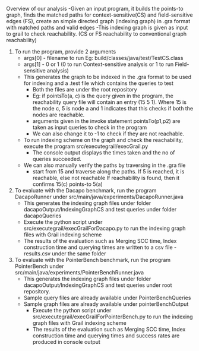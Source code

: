 Overview of our analysis
   -Given an input program, it builds the points-to graph, finds the matched paths for context-sensitive(CS) 
and field-sensitive edges (FS),
create an simple directed graph (indexing graph) in .gra format with matched paths and valid edges
   -This indexing graph is given as input to grail to check reachability.
(CS or FS reachability to conventional graph reachability)

1) To run the program, provide 2 arguments
     * args[0] - filename to run Eg: build/classes/java/test/TestCS.class
     * args[1] - 0 or 1 (0 to run Context-sensitive analysis or 1 to run Field-sensitive analysis)
    - This generates the graph to be indexed in the .gra format to be used for indexing and 
   a .test file which contains the queries to test
      - Both the files are under the root repository
      - Eg: if pointsTo(a, c) is the query given in the program, the reachability query file will contain an entry
        (15 5 1). Where 15 is the node c, 5 is node a and 1 indicates that this checks if both the nodes are reachable.
      - arguments given in the invoke statement pointsTo(p1,p2) are taken as input queries to check in the program
      - We can also change it to -1 to check if they are not reachable.
    - To run indexing scheme on the graph and check the reachability, execute the program src/executegrail/execGrail.py
      - The console output displays the times taken and the no of queries succeeded.
    - We can also manually verify the paths by traversing in the .gra file
      - start from 15 and traverse along the paths. If 5 is reached, it is reachable, else not reachable
    If reachability is found, then it confirms 15(c) points-to 5(a)
2) To evaluate with the Dacapo benchmark, run the program DacapoRunner under src/main/java/experiments/DacapoRunner.java
   - This generates the indexing graph files under folder dacapoOutput/IndexingGraphCS and
   test queries under folder dacapoQueries
   - Execute the python script under src/executegrail/execGrailForDacapo.py 
   to run the indexing graph files with Grail indexing scheme
   - The results of the evaluation such as Merging SCC time, Index construction time and querying times 
   are written to a csv file - results.csv under the same folder
3) To evaluate with the PointerBench benchmark, run the program PointerBench under src/main/java/experiments/PointerBenchRunner.java
   - This generates the indexing graph files under folder dacapoOutput/IndexingGraphCS and
     test queries under root repository. 
   - Sample query files are already available under PointerBenchQueries
   - Sample graph files are already available under pointerBenchOutput
     - Execute the python script under src/executegrail/execGrailForPointerBench.py
       to run the indexing graph files with Grail indexing scheme
     - The results of the evaluation such as Merging SCC time, Index construction time and querying times and success rates
       are produced in console output
 